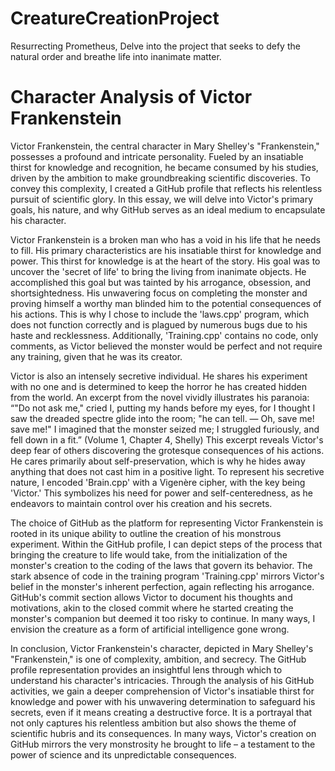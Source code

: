 # CreatureCreationProject
Resurrecting Prometheus, Delve into the project that seeks to defy the natural order and breathe life into inanimate matter.



# Character Analysis of Victor Frankenstein
Victor Frankenstein, the central character in Mary Shelley's "Frankenstein," possesses a profound and intricate personality. Fueled by an insatiable thirst for knowledge and recognition, he became consumed by his studies, driven by the ambition to make groundbreaking scientific discoveries. To convey this complexity, I created a GitHub profile that reflects his relentless pursuit of scientific glory. In this essay, we will delve into Victor's primary goals, his nature, and why GitHub serves as an ideal medium to encapsulate his character. 

Victor Frankenstein is a broken man who has a void in his life that he needs to fill. His primary characteristics are his insatiable thirst for knowledge and power. This thirst for knowledge is at the heart of the story. His goal was to uncover the 'secret of life' to bring the living from inanimate objects. He accomplished this goal but was tainted by his arrogance, obsession, and shortsightedness. His unwavering focus on completing the monster and proving himself a worthy man blinded him to the potential consequences of his actions. This is why I chose to include the 'laws.cpp' program, which does not function correctly and is plagued by numerous bugs due to his haste and recklessness. Additionally, 'Training.cpp' contains no code, only comments, as Victor believed the monster would be perfect and not require any training, given that he was its creator. 

Victor is also an intensely secretive individual. He shares his experiment with no one and is determined to keep the horror he has created hidden from the world. An excerpt from the novel vividly illustrates his paranoia: “"Do not ask me," cried I, putting my hands before my eyes, for I thought I saw the dreaded spectre glide into the room; "he can tell. — Oh, save me! save me!" I imagined that the monster seized me; I struggled furiously, and fell down in a fit.” (Volume 1, Chapter 4, Shelly) This excerpt reveals Victor's deep fear of others discovering the grotesque consequences of his actions. He cares primarily about self-preservation, which is why he hides away anything that does not cast him in a positive light. To represent his secretive nature, I encoded 'Brain.cpp' with a Vigenère cipher, with the key being 'Victor.' This symbolizes his need for power and self-centeredness, as he endeavors to maintain control over his creation and his secrets. 

The choice of GitHub as the platform for representing Victor Frankenstein is rooted in its unique ability to outline the creation of his monstrous experiment. Within the GitHub profile, I can depict steps of the process that bringing the creature to life would take, from the initialization of the monster's creation to the coding of the laws that govern its behavior. The stark absence of code in the training program 'Training.cpp' mirrors Victor's belief in the monster's inherent perfection, again reflecting his arrogance. GitHub's commit section allows Victor to document his thoughts and motivations, akin to the closed commit where he started creating the monster's companion but deemed it too risky to continue. In many ways, I envision the creature as a form of artificial intelligence gone wrong. 

In conclusion, Victor Frankenstein's character, depicted in Mary Shelley's "Frankenstein," is one of complexity, ambition, and secrecy. The GitHub profile representation provides an insightful lens through which to understand his character's intricacies. Through the analysis of his GitHub activities, we gain a deeper comprehension of Victor's insatiable thirst for knowledge and power with his unwavering determination to safeguard his secrets, even if it means creating a destructive force. It is a portrayal that not only captures his relentless ambition but also shows the theme of scientific hubris and its consequences. In many ways, Victor's creation on GitHub mirrors the very monstrosity he brought to life – a testament to the power of science and its unpredictable consequences. 
